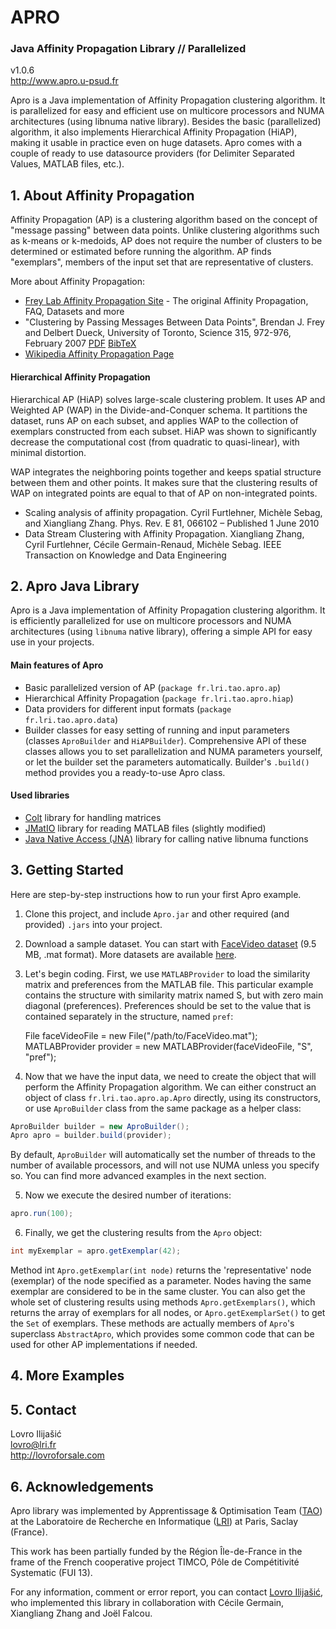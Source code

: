 # APRO
### Java Affinity Propagation Library // Parallelized
v1.0.6  
http://www.apro.u-psud.fr


Apro is a Java implementation of Affinity Propagation clustering algorithm. It is parallelized for easy and efficient use on multicore processors and NUMA architectures (using libnuma native library). Besides the basic (parallelized) algorithm, it also implements Hierarchical Affinity Propagation (HiAP), making it usable in practice even on huge datasets. Apro comes with a couple of ready to use datasource providers (for Delimiter Separated Values, MATLAB files, etc.). 

## 1. About Affinity Propagation

Affinity Propagation (AP) is a clustering algorithm based on the concept of "message passing" between data points. Unlike clustering algorithms such as k-means or k-medoids, AP does not require the number of clusters to be determined or estimated before running the algorithm. AP finds "exemplars", members of the input set that are representative of clusters.

More about Affinity Propagation:
- [Frey Lab Affinity Propagation Site](http://www.psi.toronto.edu/index.php?q=affinity%20propagation) - The original Affinity Propagation, FAQ, Datasets and more
- "Clustering by Passing Messages Between Data Points", Brendan J. Frey and Delbert Dueck, University of Toronto, Science 315, 972-976, February 2007 [PDF](http://www.psi.toronto.edu/affinitypropagation/FreyDueckScience07.pdf) [BibTeX](http://www.psi.toronto.edu/affinitypropagation/ap-science2007.bib)
- [Wikipedia Affinity Propagation Page](http://en.wikipedia.org/wiki/Affinity_propagation)

#### Hierarchical Affinity Propagation

Hierarchical AP (HiAP) solves large-scale clustering problem. It uses AP and Weighted AP (WAP) in the Divide-and-Conquer schema. It partitions the dataset, runs AP on each subset, and applies WAP to the collection of exemplars constructed from each subset. HiAP was shown to significantly decrease the computational cost (from quadratic to quasi-linear), with minimal distortion.

WAP integrates the neighboring points together and keeps spatial structure between them and other points. It makes sure that the clustering results of WAP on integrated points are equal to that of AP on non-integrated points.

- Scaling analysis of affinity propagation. Cyril Furtlehner, Michèle Sebag, and Xiangliang Zhang. Phys. Rev. E 81, 066102 – Published 1 June 2010
- Data Stream Clustering with Affinity Propagation. Xiangliang Zhang, Cyril Furtlehner, Cécile Germain-Renaud, Michèle Sebag. IEEE Transaction on Knowledge and Data Engineering


## 2. Apro Java Library

Apro is a Java implementation of Affinity Propagation clustering algorithm. It is efficiently parallelized for use on multicore processors and NUMA architectures (using `libnuma` native library), offering a simple API for easy use in your projects.

#### Main features of Apro

- Basic parallelized version of AP (`package fr.lri.tao.apro.ap`)
- Hierarchical Affinity Propagation (`package fr.lri.tao.apro.hiap`)
- Data providers for different input formats (`package fr.lri.tao.apro.data`)
- Builder classes for easy setting of running and input parameters (classes `AproBuilder` and `HiAPBuilder`). Comprehensive API of these classes allows you to set parallelization and NUMA parameters yourself, or let the builder set the parameters automatically. Builder's `.build()` method provides you a ready-to-use Apro class.

#### Used libraries

- [Colt](https://dst.lbl.gov/ACSSoftware/colt/) library for handling matrices
- [JMatIO](http://sourceforge.net/projects/jmatio/) library for reading MATLAB files (slightly modified)
- [Java Native Access (JNA)](https://github.com/twall/jna) library for calling native libnuma functions


## 3. Getting Started

Here are step-by-step instructions how to run your first Apro example.

1. Clone this project, and include `Apro.jar` and other required (and provided) `.jars` into your project.

2. Download a sample dataset. You can start with [FaceVideo dataset](http://www.psi.toronto.edu/affinitypropagation/vsh/FaceVideo.zip) (9.5 MB, .mat format). More datasets are available [here](http://www.psi.toronto.edu/affinitypropagation/vsh/).

3. Let's begin coding. First, we use `MATLABProvider` to load the similarity matrix and preferences from the MATLAB file. This particular example contains the structure with similarity matrix named S, but with zero main diagonal (preferences). Preferences should be set to the value that is contained separately in the structure, named `pref`:

    File faceVideoFile = new File("/path/to/FaceVideo.mat");
    MATLABProvider provider = new MATLABProvider(faceVideoFile, "S", "pref");

4. Now that we have the input data, we need to create the object that will perform the Affinity Propagation algorithm. We can either construct an object of class `fr.lri.tao.apro.ap.Apro` directly, using its constructors, or use `AproBuilder` class from the same package as a helper class:

```java
AproBuilder builder = new AproBuilder();      
Apro apro = builder.build(provider);
```

By default, `AproBuilder` will automatically set the number of threads to the number of available processors, and will not use NUMA unless you specify so. You can find more advanced examples in the next section.

5. Now we execute the desired number of iterations:

```java
apro.run(100);
```

6. Finally, we get the clustering results from the `Apro` object:

```java
int myExemplar = apro.getExemplar(42);
```

Method int `Apro.getExemplar(int node)` returns the 'representative' node (exemplar) of the node specified as a parameter. Nodes having the same exemplar are considered to be in the same cluster. You can also get the whole set of clustering results using methods `Apro.getExemplars()`, which returns the array of exemplars for all nodes, or `Apro.getExemplarSet()` to get the `Set` of exemplars. These methods are actually members of `Apro`'s superclass `AbstractApro`, which provides some common code that can be used for other AP implementations if needed.

## 4. More Examples

## 5. Contact

Lovro Ilijašić  
lovro@lri.fr  
http://lovroforsale.com

## 6. Acknowledgements

Apro library was implemented by Apprentissage & Optimisation Team ([TAO](http://tao.lri.fr/)) at the Laboratoire de Recherche en Informatique ([LRI](http://www.lri.fr/)) at Paris, Saclay (France).

This work has been partially funded by the Région Île-de-France in the frame of the French cooperative project TIMCO, Pôle de Compétitivité Systematic (FUI 13).

For any information, comment or error report, you can contact [Lovro Ilijašić](lovro@lri.fr), who implemented this library in collaboration with Cécile Germain, Xiangliang Zhang and Joël Falcou.
